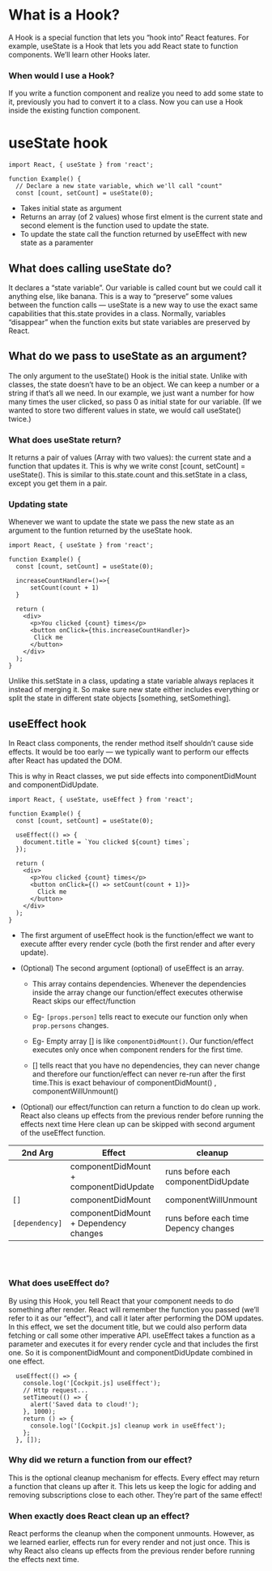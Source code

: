 # What is a Hook?

A Hook is a special function that lets you “hook into” React features. For example, useState is a Hook that lets you add React state to function components. We’ll learn other Hooks later.

### When would I use a Hook?

If you write a function component and realize you need to add some state to it, previously you had to convert it to a class. Now you can use a Hook inside the existing function component.

# useState hook

```
import React, { useState } from 'react';

function Example() {
  // Declare a new state variable, which we'll call "count"
  const [count, setCount] = useState(0);

```

- Takes initial state as argument
- Returns an array (of 2 values) whose first elment is the current state and second element is the function used to update the state.
- To update the state call the function returned by useEffect with new state as a paramenter

## What does calling useState do?

It declares a “state variable”. Our variable is called count but we could call it anything else, like banana. This is a way to “preserve” some values between the function calls — useState is a new way to use the exact same capabilities that this.state provides in a class. Normally, variables “disappear” when the function exits but state variables are preserved by React.

## What do we pass to useState as an argument?

The only argument to the useState() Hook is the initial state. Unlike with classes, the state doesn’t have to be an object. We can keep a number or a string if that’s all we need. In our example, we just want a number for how many times the user clicked, so pass 0 as initial state for our variable. (If we wanted to store two different values in state, we would call useState() twice.)

### What does useState return?

It returns a pair of values (Array with two values): the current state and a function that updates it. This is why we write const [count, setCount] = useState(). This is similar to this.state.count and this.setState in a class, except you get them in a pair.

### Updating state

Whenever we want to update the state we pass the new state as an argument to the funtion returned by the useState hook.

```
import React, { useState } from 'react';

function Example() {
  const [count, setCount] = useState(0);

  increaseCountHandler=()=>{
      setCount(count + 1)
  }

  return (
    <div>
      <p>You clicked {count} times</p>
      <button onClick={this.increaseCountHandler}>
       Click me
      </button>
    </div>
  );
}
```

Unlike this.setState in a class, updating a state variable always replaces it instead of merging it.
So make sure new state either includes everything or split the state in different state objects [something, setSomething].

## useEffect hook

In React class components, the render method itself shouldn’t cause side effects. It would be too early — we typically want to perform our effects after React has updated the DOM.

This is why in React classes, we put side effects into componentDidMount and componentDidUpdate.

```
import React, { useState, useEffect } from 'react';

function Example() {
  const [count, setCount] = useState(0);

  useEffect(() => {
    document.title = `You clicked ${count} times`;
  });

  return (
    <div>
      <p>You clicked {count} times</p>
      <button onClick={() => setCount(count + 1)}>
        Click me
      </button>
    </div>
  );
}
```

- The first argument of useEffect hook is the function/effect we want to execute affter every render cycle (both the first render and after every update).

- (Optional) The second argument (optional) of useEffect is an array.

  - This array contains dependencies. Whenever the dependencies inside the array change our function/effect executes otherwise React skips our effect/function
  - Eg- `[props.person]` tells react to execute our function only when `prop.persons` changes.
  - Eg- Empty array [] is like `componentDidMount()`. Our function/effect executes only once when component renders for the first time.

  - [] tells react that you have no dependencies, they can never change and therefore our function/effect can never re-run after the first time.This is exact behaviour of componentDidMount() , componentWillUnmount()

- (Optional) our effect/function can return a function to do clean up work.
  React also cleans up effects from the previous render before running the effects next time
  Here clean up can be skipped with second argument of the useEffect function.

| 2nd Arg        | Effect                                 | cleanup                               |
| -------------- | -------------------------------------- | ------------------------------------- |
|                | componentDidMount + componentDidUpdate | runs before each componentDidUpdate   |
| `[]`           | componentDidMount                      | componentWillUnmount                  |
| `[dependency]` | componentDidMount + Dependency changes | runs before each time Depency changes |

<br><br>

### What does useEffect do?

By using this Hook, you tell React that your component needs to do something after render. React will remember the function you passed (we’ll refer to it as our “effect”), and call it later after performing the DOM updates. In this effect, we set the document title, but we could also perform data fetching or call some other imperative API.
useEffect takes a function as a parameter and executes it for every render cycle and that includes the first one. So it is componentDidMount and componentDidUpdate combined in one effect.

```
  useEffect(() => {
    console.log('[Cockpit.js] useEffect');
    // Http request...
    setTimeout(() => {
      alert('Saved data to cloud!');
    }, 1000);
    return () => {
      console.log('[Cockpit.js] cleanup work in useEffect');
    };
  }, []);
```

### Why did we return a function from our effect?

This is the optional cleanup mechanism for effects. Every effect may return a function that cleans up after it. This lets us keep the logic for adding and removing subscriptions close to each other. They’re part of the same effect!

### When exactly does React clean up an effect?

React performs the cleanup when the component unmounts. However, as we learned earlier, effects run for every render and not just once. This is why React also cleans up effects from the previous render before running the effects next time.
